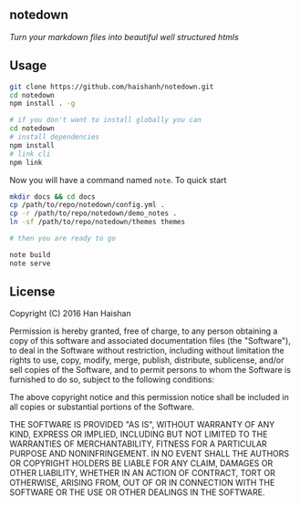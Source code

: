 ## notedown

_Turn your markdown files into beautiful well structured htmls_


## Usage

```sh
git clone https://github.com/haishanh/notedown.git
cd notedown
npm install . -g

# if you don't want to install globally you can
cd notedown
# install dependencies
npm install
# link cli
npm link
```

Now you will have a command named `note`. To quick start


```sh
mkdir docs && cd docs
cp /path/to/repo/notedown/config.yml .
cp -r /path/to/repo/notedown/demo_notes .
ln -sf /path/to/repo/notedown/themes themes

# then you are ready to go

note build
note serve
```

## License

Copyright (C) 2016 Han Haishan

Permission is hereby granted, free of charge, to any person obtaining a copy of this software and associated documentation files (the "Software"), to deal in the Software without restriction, including without limitation the rights to use, copy, modify, merge, publish, distribute, sublicense, and/or sell copies of the Software, and to permit persons to whom the Software is furnished to do so, subject to the following conditions:

The above copyright notice and this permission notice shall be included in all copies or substantial portions of the Software.

THE SOFTWARE IS PROVIDED "AS IS", WITHOUT WARRANTY OF ANY KIND, EXPRESS OR IMPLIED, INCLUDING BUT NOT LIMITED TO THE WARRANTIES OF MERCHANTABILITY, FITNESS FOR A PARTICULAR PURPOSE AND NONINFRINGEMENT. IN NO EVENT SHALL THE AUTHORS OR COPYRIGHT HOLDERS BE LIABLE FOR ANY CLAIM, DAMAGES OR OTHER LIABILITY, WHETHER IN AN ACTION OF CONTRACT, TORT OR OTHERWISE, ARISING FROM, OUT OF OR IN CONNECTION WITH THE SOFTWARE OR THE USE OR OTHER DEALINGS IN THE SOFTWARE.